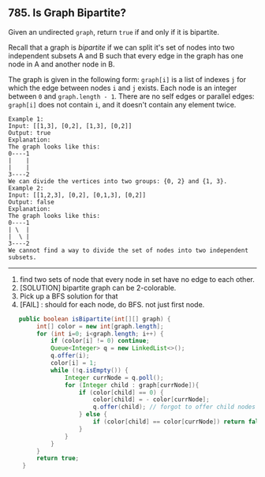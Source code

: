 ## 785. Is Graph Bipartite?

Given an undirected `graph`, return `true` if and only if it is bipartite.

Recall that a graph is *bipartite* if we can split it's set of nodes into two independent subsets A and B such that every edge in the graph has one node in A and another node in B.

The graph is given in the following form: `graph[i]` is a list of indexes `j` for which the edge between nodes `i` and `j` exists.  Each node is an integer between `0` and `graph.length - 1`.  There are no self edges or parallel edges: `graph[i]` does not contain `i`, and it doesn't contain any element twice.

```
Example 1:
Input: [[1,3], [0,2], [1,3], [0,2]]
Output: true
Explanation: 
The graph looks like this:
0----1
|    |
|    |
3----2
We can divide the vertices into two groups: {0, 2} and {1, 3}.
Example 2:
Input: [[1,2,3], [0,2], [0,1,3], [0,2]]
Output: false
Explanation: 
The graph looks like this:
0----1
| \  |
|  \ |
3----2
We cannot find a way to divide the set of nodes into two independent subsets.
```

----

1. find two sets of node that every node in set have no edge to each other.
2. [SOLUTION] bipartite graph can be 2-colorable.
3. Pick up a BFS solution for that
4. [FAIL] : should for each node, do BFS. not just first node.

```java
   public boolean isBipartite(int[][] graph) {
        int[] color = new int[graph.length];
        for (int i=0; i<graph.length; i++) {
            if (color[i] != 0) continue;
            Queue<Integer> q = new LinkedList<>();
            q.offer(i);
            color[i] = 1;
            while (!q.isEmpty()) {
                Integer currNode = q.poll();
                for (Integer child : graph[currNode]){
                    if (color[child] == 0) {
                        color[child] = - color[currNode];
                        q.offer(child); // forgot to offer child nodes at first time.
                    } else {
                        if (color[child] == color[currNode]) return false;
                    }
                }
            }
        }
        return true;
    }
```

